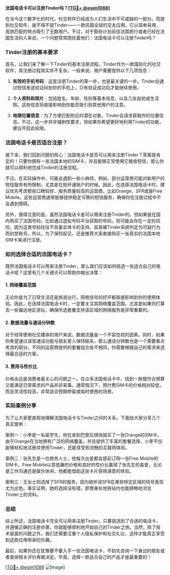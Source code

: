 **法国电话卡可以注册Tinder吗？[[TG💪+ @esim1088](https://t.me/s/esim1088)]**

在当今这个数字化的时代，社交软件已经成为人们生活中不可或缺的一部分。而提到社交软件，就不得不提Tinder——一款风靡全球的交友应用。它以简单易用、高效匹配的特点吸引了无数用户。不过，对于那些计划前往法国旅行或者已经在法国生活的人来说，一个问题常常困扰着他们：法国电话卡可以注册Tinder吗？

### Tinder注册的基本要求

首先，让我们来了解一下Tinder的基本注册流程。Tinder作为一款国际化的社交软件，其注册过程其实并不复杂。一般来说，用户需要提供以下几项信息：

1. **有效的手机号码**：这是注册Tinder的第一步，也是最关键的一步。Tinder会通过短信发送验证码到你的手机上，只有验证成功后才能继续使用。
   
2. **个人资料和照片**：包括姓名、年龄、性别等基本信息，以及几张自拍或生活照。这些信息将直接影响到你能否吸引到其他用户的注意。

3. **地理位置信息**：为了方便匹配附近的潜在对象，Tinder会请求获取你的位置信息。不过，这一步并非强制性要求，但如果你希望更好地利用Tinder的功能，建议开启此权限。

### 法国电话卡是否适合注册？

接下来，我们回到问题的核心：法国电话卡是否可以用来注册Tinder？答案是肯定的！只要你拥有一张法国本地的SIM卡，并且能够正常使用它接收短信，那么你就可以顺利地完成Tinder的注册流程。

不过，在实际操作中，可能会遇到一些小麻烦。例如，部分运营商可能对新用户的短信服务有所限制，尤其是在刚开通账户的时候。因此，在选择法国电话卡时，建议优先考虑那些口碑较好、服务质量较高的运营商，比如Orange、SFR或是Free Mobile。这些运营商通常能够提供稳定可靠的短信服务，确保你在注册过程中不会遇到障碍。

另外，值得注意的是，虽然法国电话卡是可以用来注册Tinder的，但如果是在国内购买了法国号码，比如通过虚拟号码平台获取的号码，则可能会存在一定的风险。因为这类号码往往不具备实体卡的支持，容易被Tinder系统判定为可疑行为而封禁账号。所以，为了保险起见，还是推荐大家直接购买一张真实的法国本地SIM卡来进行注册。

### 如何选择合适的法国电话卡？

既然法国电话卡可以用来注册Tinder，那么我们应该如何挑选一张适合自己的电话卡呢？这里有几个关键点可以帮助你做出决策：

#### 1. 网络覆盖范围
无论你是为了日常生活还是旅游出行，网络信号的好坏都直接影响到你的使用体验。因此，在选择法国电话卡时，一定要关注其网络覆盖范围。尤其是如果你打算去一些偏远地区游玩，确保所选套餐支持该区域的网络服务是非常重要的。

#### 2. 数据流量与通话分钟数
对于经常使用社交媒体的用户来说，数据流量是一个不容忽视的因素。同时，如果你希望通过语音通话功能与朋友家人保持联系，那么通话分钟数也是一个需要重点考虑的部分。不同的运营商提供的套餐组合各不相同，你需要根据自己的需求来选择最合适的方案。

#### 3. 费用与性价比
价格永远是消费者最关心的问题之一。在众多法国电话卡中，找到一款既符合预算又能满足日常需求的产品并非易事。通常情况下，预付费SIM卡的价格相对较低，而且灵活性较高，非常适合短期停留或临时使用的场景。

### 实际案例分享

为了让大家更直观地理解法国电话卡与Tinder之间的关系，下面给大家分享几个真实案例：

案例一：小李是一名留学生，他在来到巴黎后很快就买了一张Orange的SIM卡。由于Orange在当地拥有广泛的网络覆盖，并且提供了丰富的套餐选择，小李不仅能够轻松地注册并使用Tinder，还能享受到流畅的互联网体验。

案例二：张先生是一位商务人士，他每次出差都会提前订购一张Free Mobile的SIM卡。Free Mobile以其低廉的价格和良好的性价比赢得了张先生的喜爱，无论是工作沟通还是娱乐休闲，他都能借助这张卡片获得满意的体验。

案例三：王女士则选择了SFR的服务，因为她听说SFR在某些特定区域的信号表现尤为出色。事实证明，她的选择没有错，即使身处地铁站内也能顺畅地浏览Tinder上的资料。

### 总结

综上所述，法国电话卡完全可以用来注册Tinder。只要挑选到了合适的电话卡，并遵循正确的注册步骤，你就能够顺利地开始自己的Tinder之旅。当然，除了技术层面的问题之外，我们还需要注重个人隐私保护和社交礼仪，这样才能真正享受到这款应用带来的乐趣。

最后，如果你还在犹豫要不要入手一张法国电话卡，不妨先咨询一下身边的朋友或者查阅相关评价再做决定。毕竟，选择一款适合自己的产品才是最重要的！

[[TG💪+ @esim1088](https://t.me/s/esim1088) ![Image](https://i.postimg.cc/4NQfJmqS/Snipaste-2025-05-13-00-14-12.png)]